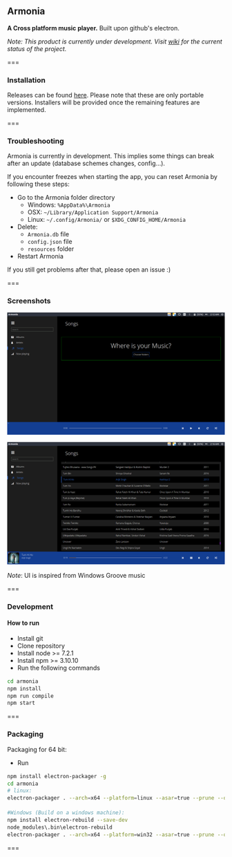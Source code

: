 ## Armonia

**A Cross platform music player.**
Built upon github's electron.

_Note:  This product is currently under development. Visit [wiki](https://github.com/prashanth-nani/armonia/wiki/Armonia) for the current status of the project._

===

### Installation

Releases can be found [here](https://github.com/prashanth-nani/armonia/releases). Please note that these are only portable versions. Installers will be provided once the remaining features are implemented.

===

### Troubleshooting

Armonia is currently in development. This implies some things can break after an update (database schemes changes, config...).

If you encounter freezes when starting the app, you can reset Armonia by following these steps:

- Go to the Armonia folder directory
    - Windows: `%AppData%\Armonia`
    - OSX: `~/Library/Application Support/Armonia`
    - Linux: `~/.config/Armonia/` or `$XDG_CONFIG_HOME/Armonia`
- Delete:
    - `Armonia.db` file
    - `config.json` file
    - `resources` folder
- Restart Armonia

If you still get problems after that, please open an issue :)

===

### Screenshots

![Songs view](./Screenshot1.png)

![Songs view](./Screenshot2.png)

_Note_: UI is inspired from Windows Groove music

===

### Development
#### How to run
- Install git
- Clone repository
- Install node >= 7.2.1
- Install npm >= 3.10.10
- Run the following commands
```bash
cd armonia
npm install
npm run compile
npm start
```

===

### Packaging
Packaging for 64 bit:
- Run
```bash
npm install electron-packager -g
cd armonia
# linux:
electron-packager . --arch=x64 --platform=linux --asar=true --prune --overwrite

#Windows (Build on a windows machine):
npm install electron-rebuild --save-dev
node_modules\.bin\electron-rebuild
electron-packager . --arch=x64 --platform=win32 --asar=true --prune --overwrite
```

===
